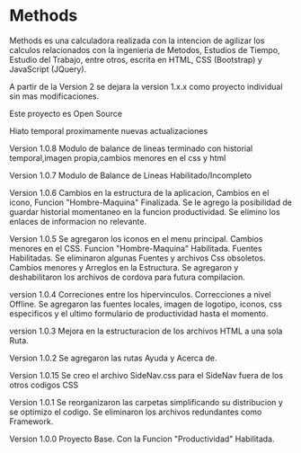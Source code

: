 # Methods
Methods es una calculadora realizada con la intencion de agilizar los calculos relacionados con la ingenieria de Metodos, Estudios de Tiempo, Estudio del Trabajo, entre otros, escrita en HTML, CSS (Bootstrap) y JavaScript (JQuery).

A partir de la Version 2 se dejara la version 1.x.x como proyecto individual sin mas modificaciones.

Este proyecto es Open Source

Hiato temporal proximamente nuevas actualizaciones

Version 1.0.8 Modulo de balance de lineas terminado con historial temporal,imagen propia,cambios menores en el css y html

Version 1.0.7 Modulo de Balance de Lineas Habilitado/Incompleto

Version 1.0.6 Cambios en la estructura de la aplicacion, Cambios en el icono, Funcion "Hombre-Maquina" Finalizada. Se le agrego la posibilidad de guardar historial momentaneo en la funcion productividad. Se elimino los enlaces de informacion no relevante. 

Version 1.0.5 Se agregaron los iconos en el menu principal. Cambios menores en el CSS. Funcion "Hombre-Maquina" Habilitada. Fuentes Habilitadas. Se eliminaron algunas Fuentes y archivos Css obsoletos. Cambios menores y Arreglos en la Estructura. Se agregaron y deshabilitaron los archivos de cordova para futura compilacion.

version 1.0.4 Correciones entre los hipervinculos.  Correcciones a nivel Offline. Se agregaron las fuentes locales, imagen de logotipo, iconos, css especificos y el ultimo formulario de productividad hasta el momento. 

version 1.0.3 Mejora en la estructuracion de los archivos HTML a una sola Ruta. 

Version 1.0.2 Se agregaron las rutas Ayuda y Acerca de.

Version 1.0.15 Se creo el archivo SideNav.css para el SideNav fuera de los otros codigos CSS

Version 1.0.1 Se reorganizaron las carpetas simplificando su distribucion y se optimizo el codigo. Se eliminaron los archivos redundantes como Framework.

Version 1.0.0 Proyecto Base. Con la Funcion "Productividad" Habilitada.
